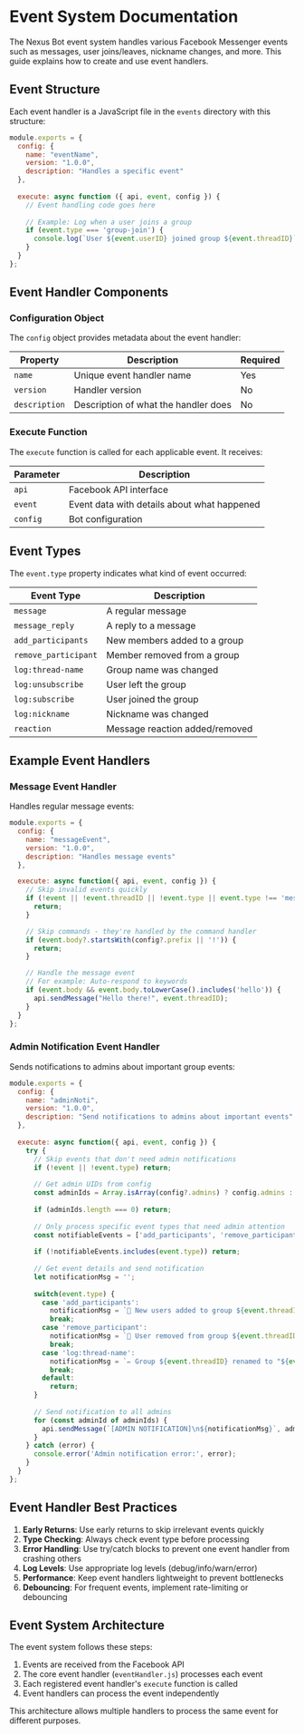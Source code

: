 # Event System Documentation

The Nexus Bot event system handles various Facebook Messenger events such as messages, user joins/leaves, nickname changes, and more. This guide explains how to create and use event handlers.

## Event Structure

Each event handler is a JavaScript file in the `events` directory with this structure:

```javascript
module.exports = {
  config: {
    name: "eventName",
    version: "1.0.0",
    description: "Handles a specific event"
  },
  
  execute: async function ({ api, event, config }) {
    // Event handling code goes here
    
    // Example: Log when a user joins a group
    if (event.type === 'group-join') {
      console.log(`User ${event.userID} joined group ${event.threadID}`);
    }
  }
};
```

## Event Handler Components

### Configuration Object

The `config` object provides metadata about the event handler:

| Property | Description | Required |
|----------|-------------|----------|
| `name` | Unique event handler name | Yes |
| `version` | Handler version | No |
| `description` | Description of what the handler does | No |

### Execute Function

The `execute` function is called for each applicable event. It receives:

| Parameter | Description |
|-----------|-------------|
| `api` | Facebook API interface |
| `event` | Event data with details about what happened |
| `config` | Bot configuration |

## Event Types

The `event.type` property indicates what kind of event occurred:

| Event Type | Description |
|------------|-------------|
| `message` | A regular message |
| `message_reply` | A reply to a message |
| `add_participants` | New members added to a group |
| `remove_participant` | Member removed from a group |
| `log:thread-name` | Group name was changed |
| `log:unsubscribe` | User left the group |
| `log:subscribe` | User joined the group |
| `log:nickname` | Nickname was changed |
| `reaction` | Message reaction added/removed |

## Example Event Handlers

### Message Event Handler

Handles regular message events:

```javascript
module.exports = {
  config: {
    name: "messageEvent",
    version: "1.0.0",
    description: "Handles message events"
  },

  execute: async function({ api, event, config }) {
    // Skip invalid events quickly
    if (!event || !event.threadID || !event.type || event.type !== 'message') {
      return;
    }

    // Skip commands - they're handled by the command handler
    if (event.body?.startsWith(config?.prefix || '!')) {
      return;
    }

    // Handle the message event
    // For example: Auto-respond to keywords
    if (event.body && event.body.toLowerCase().includes('hello')) {
      api.sendMessage("Hello there!", event.threadID);
    }
  }
};
```

### Admin Notification Event Handler

Sends notifications to admins about important group events:

```javascript
module.exports = {
  config: {
    name: "adminNoti",
    version: "1.0.0",
    description: "Send notifications to admins about important events"
  },
  
  execute: async function({ api, event, config }) {
    try {
      // Skip events that don't need admin notifications
      if (!event || !event.type) return;
      
      // Get admin UIDs from config
      const adminIds = Array.isArray(config?.admins) ? config.admins : [];
      
      if (adminIds.length === 0) return;
      
      // Only process specific event types that need admin attention
      const notifiableEvents = ['add_participants', 'remove_participant', 'log:thread-name'];
      
      if (!notifiableEvents.includes(event.type)) return;
      
      // Get event details and send notification
      let notificationMsg = '';
      
      switch(event.type) {
        case 'add_participants':
          notificationMsg = `👋 New users added to group ${event.threadID}`;
          break;
        case 'remove_participant':
          notificationMsg = `👋 User removed from group ${event.threadID}`;
          break;
        case 'log:thread-name':
          notificationMsg = `✏️ Group ${event.threadID} renamed to "${event.logMessageData?.name}"`;
          break;
        default:
          return;
      }
      
      // Send notification to all admins
      for (const adminId of adminIds) {
        api.sendMessage(`[ADMIN NOTIFICATION]\n${notificationMsg}`, adminId);
      }
    } catch (error) {
      console.error('Admin notification error:', error);
    }
  }
};
```

## Event Handler Best Practices

1. **Early Returns**: Use early returns to skip irrelevant events quickly
2. **Type Checking**: Always check event type before processing
3. **Error Handling**: Use try/catch blocks to prevent one event handler from crashing others
4. **Log Levels**: Use appropriate log levels (debug/info/warn/error)
5. **Performance**: Keep event handlers lightweight to prevent bottlenecks
6. **Debouncing**: For frequent events, implement rate-limiting or debouncing

## Event System Architecture

The event system follows these steps:

1. Events are received from the Facebook API
2. The core event handler (`eventHandler.js`) processes each event
3. Each registered event handler's `execute` function is called
4. Event handlers can process the event independently

This architecture allows multiple handlers to process the same event for different purposes.
